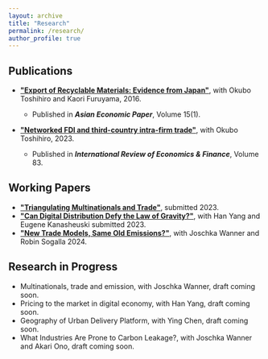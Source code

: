 ```yaml
---
layout: archive
title: "Research"
permalink: /research/
author_profile: true
---
```


## Publications

* [**"Export of Recyclable Materials: Evidence from Japan"**](https://doi.org/10.1162/ASEP_a_00414), with Okubo Toshihiro and Kaori Furuyama, 2016.
  * Published in ***Asian Economic Paper***, Volume 15(1). 

* [**"Networked FDI and third-country intra-firm trade"**](https://doi.org/10.1016/j.iref.2022.10.003), with Okubo Toshihiro, 2023.
  * Published in ***International Review of Economics & Finance***, Volume 83. 

## Working Papers

* [**"Triangulating Multinationals and Trade"**](http://yutawatabe.github.io/files/triangulation2023.pdf), submitted 2023.
* [**"Can Digital Distribution Defy the Law of Gravity?"**](http://yutawatabe.github.io/files/Gravity_in_Steam2023.pdf), with Han Yang and Eugene Kanasheuski submitted 2023.
* [**"New Trade Models, Same Old Emissions?"**](http://yutawatabe.github.io/files/NSOE.pdf), with Joschka Wanner and Robin Sogalla 2024.
## Research in Progress

* Multinationals, trade and emission, with Joschka Wanner, draft coming soon.
* Pricing to the market in digital economy, with Han Yang, draft coming soon.
* Geography of Urban Delivery Platform, with Ying Chen, draft coming soon.
* What Industries Are Prone to Carbon Leakage?, with Joschka Wanner and Akari Ono, draft coming soon.
